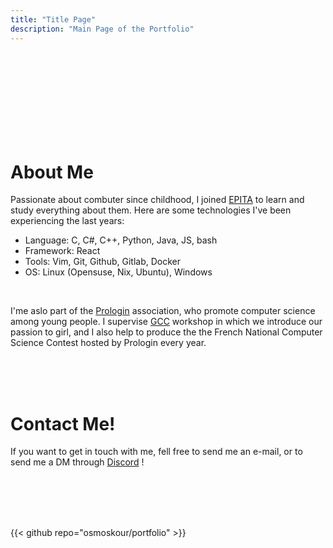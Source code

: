 ```yaml
---
title: "Title Page"
description: "Main Page of the Portfolio"
---
```


<br/><br/><br/><br/><br/><br/><br/><br/>

 
# About Me

Passionate about combuter since childhood, I joined [EPITA](https://epita.fr) to learn and study everything about them. 
Here are some technologies I've been experiencing the last years:
- Language: C, C#, C++, Python, Java, JS, bash
- Framework: React
- Tools: Vim, Git, Github, Gitlab, Docker
- OS: Linux (Opensuse, Nix, Ubuntu), Windows

<br />

I'me aslo part of the [Prologin](https://prologin.org) association, who promote computer science among young people.
I supervise [GCC](https://girlscancode.fr) workshop in which we introduce our passion to girl, and I also help to produce the  the French National Computer Science Contest hosted by Prologin every year.


<br /><br /><br />

# Contact Me!

If you want to get in touch with me, fell free to send me an e-mail, or to send me a DM through [Discord](https://discord.com/users/287981738154524673) !

<br /><br /><br /><br />

{{< github repo="osmoskour/portfolio" >}}